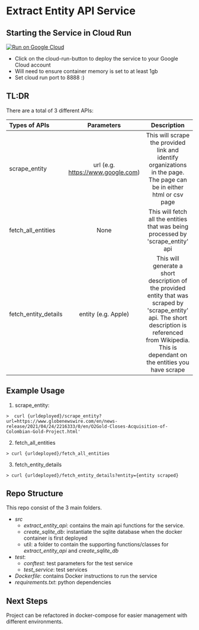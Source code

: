 # Extract Entity API Service

## Starting the Service in Cloud Run
[![Run on Google Cloud](https://deploy.cloud.run/button.svg)](https://deploy.cloud.run)
- Click on the cloud-run-button to deploy the service to your Google Cloud account
- Will need to ensure container memory is set to at least 1gb
- Set cloud run port to 8888 :)

## TL:DR
There are a total of 3 different APIs:

| Types of APIs        | Parameters  | Description    |
| :---                 |    :----:   |          :---: |
| scrape_entity        | url (e.g. https://www.google.com) | This will scrape the provided link and identify organizations in the page. The page can be in either html or csv page |
| fetch_all_entities   | None | This will fetch all the entities that was being processed by 'scrape_entity' api |
| fetch_entity_details | entity (e.g. Apple) | This will generate a short description of the provided entity that was scraped by 'scrape_entity' api. The short description is referenced from Wikipedia. This is dependant on the entities you have scrape |

## Example Usage
1. scrape_entity: 
```
>  curl {urldeployed}/scrape_entity?url=https://www.globenewswire.com/en/news-release/2021/04/24/2216333/0/en/O2Gold-Closes-Acquisition-of-Colombian-Gold-Project.html'
```
2. fetch_all_entities
```
> curl {urldeployed}/fetch_all_entities
```
3. fetch_entity_details
```
> curl {urldeployed}/fetch_entity_details?entity={entity scraped}
```

## Repo Structure
This repo consist of the 3 main folders. 
- _src_
    - _extract_entity_api_: contains the main api functions for the service.
    - _create_sqlite_db_: instantiate the sqlite database when the docker container is first deployed
    - util: a folder to contain the supporting functions/classes for _extract_entity_api_ and _create_sqlite_db_
- _test_: 
    - _conftest_: test parameters for the test service
    - _test_service_: test services
- _Dockerfile_: contains Docker instructions to run the service 
- _requirements.txt_: python dependencies

## Next Steps
Project can be refactored in docker-compose for easier management with different environments. 
